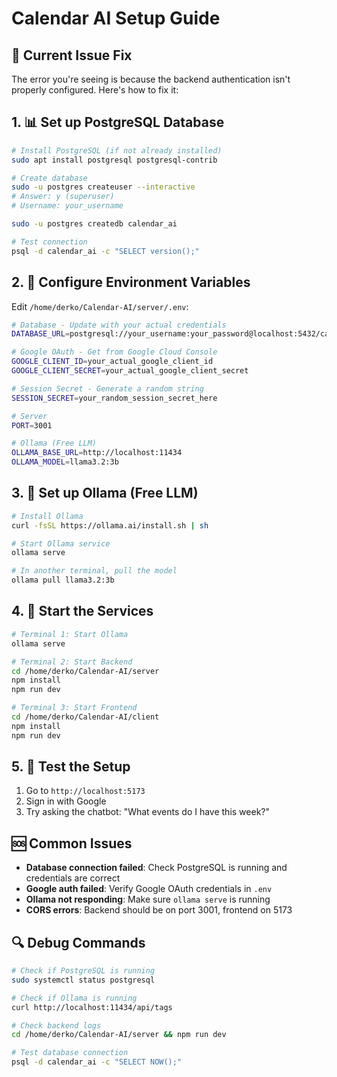 # Calendar AI Setup Guide

## 🚨 Current Issue Fix

The error you're seeing is because the backend authentication isn't properly configured. Here's how to fix it:

## 1. 📊 Set up PostgreSQL Database

```bash
# Install PostgreSQL (if not already installed)
sudo apt install postgresql postgresql-contrib

# Create database
sudo -u postgres createuser --interactive
# Answer: y (superuser)
# Username: your_username

sudo -u postgres createdb calendar_ai

# Test connection
psql -d calendar_ai -c "SELECT version();"
```

## 2. 🔑 Configure Environment Variables

Edit `/home/derko/Calendar-AI/server/.env`:

```bash
# Database - Update with your actual credentials
DATABASE_URL=postgresql://your_username:your_password@localhost:5432/calendar_ai

# Google OAuth - Get from Google Cloud Console
GOOGLE_CLIENT_ID=your_actual_google_client_id
GOOGLE_CLIENT_SECRET=your_actual_google_client_secret

# Session Secret - Generate a random string
SESSION_SECRET=your_random_session_secret_here

# Server
PORT=3001

# Ollama (Free LLM)
OLLAMA_BASE_URL=http://localhost:11434
OLLAMA_MODEL=llama3.2:3b
```

## 3. 🤖 Set up Ollama (Free LLM)

```bash
# Install Ollama
curl -fsSL https://ollama.ai/install.sh | sh

# Start Ollama service
ollama serve

# In another terminal, pull the model
ollama pull llama3.2:3b
```

## 4. 🚀 Start the Services

```bash
# Terminal 1: Start Ollama
ollama serve

# Terminal 2: Start Backend
cd /home/derko/Calendar-AI/server
npm install
npm run dev

# Terminal 3: Start Frontend
cd /home/derko/Calendar-AI/client
npm install
npm run dev
```

## 5. 🔧 Test the Setup

1. Go to `http://localhost:5173`
2. Sign in with Google
3. Try asking the chatbot: "What events do I have this week?"

## 🆘 Common Issues

- **Database connection failed**: Check PostgreSQL is running and credentials are correct
- **Google auth failed**: Verify Google OAuth credentials in `.env`
- **Ollama not responding**: Make sure `ollama serve` is running
- **CORS errors**: Backend should be on port 3001, frontend on 5173

## 🔍 Debug Commands

```bash
# Check if PostgreSQL is running
sudo systemctl status postgresql

# Check if Ollama is running
curl http://localhost:11434/api/tags

# Check backend logs
cd /home/derko/Calendar-AI/server && npm run dev

# Test database connection
psql -d calendar_ai -c "SELECT NOW();"
```